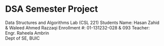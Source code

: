 # DSA Semester Project
Data Structures and Algorithms Lab (CSL 221)
Students Name: Hasan Zahid & Waleed Ahmed Razzaqi
Enrollment #: 01-131232-028 & 093 
Teacher: Engr. Raheela Ambrin  
Dept of SE, BUIC
